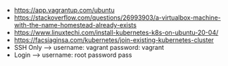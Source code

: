  - https://app.vagrantup.com/ubuntu
 - https://stackoverflow.com/questions/26993903/a-virtualbox-machine-with-the-name-homestead-already-exists
 - https://www.linuxtechi.com/install-kubernetes-k8s-on-ubuntu-20-04/
 - https://facsiaginsa.com/kubernetes/join-existing-kubernetes-cluster
 - SSH Only --> username: vagrant password: vagrant
 - Login --> username: root password pass
